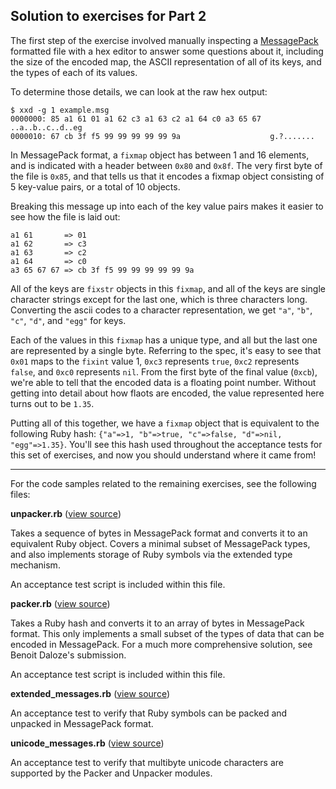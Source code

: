 ## Solution to exercises for Part 2

The first step of the exercise involved manually inspecting
a [MessagePack](https://github.com/msgpack/msgpack/blob/master/spec.md) formatted file with a hex editor to answer
some questions about it, including the size of the encoded
map, the ASCII representation of all of its keys, and the
types of each of its values.

To determine those details, we can look at the raw hex output:

```
$ xxd -g 1 example.msg
0000000: 85 a1 61 01 a1 62 c3 a1 63 c2 a1 64 c0 a3 65 67  ..a..b..c..d..eg
0000010: 67 cb 3f f5 99 99 99 99 99 9a                    g.?.......
```

In MessagePack format, a `fixmap` object has between 1 and 16 elements,
and is indicated with a header between `0x80` and `0x8f`. The very 
first byte of the file is `0x85`, and that tells us that it encodes
a fixmap object consisting of 5 key-value pairs, or a total of 10
objects.

Breaking this message up into each of the key value pairs makes it easier
to see how the file is laid out:

```
a1 61       => 01
a1 62       => c3
a1 63       => c2
a1 64       => c0
a3 65 67 67 => cb 3f f5 99 99 99 99 99 9a
```

All of the keys are `fixstr` objects in this `fixmap`, and all of the keys are single character strings except for the last one, which is three characters long. Converting the ascii codes to a character representation, we get `"a"`, `"b"`, `"c"`, `"d"`, and `"egg"` for keys.

Each of the values in this `fixmap` has a unique type, and all but the last one are represented by a single byte. Referring to the spec, it's easy to see that `0x01` maps to the `fixint` value 1, `0xc3` represents `true`, `0xc2` represents `false`, and `0xc0` represents  `nil`. From the first byte of the final value
(`0xcb`), we're able to tell that the encoded data is a floating point number. Without getting into detail about how flaots are encoded, the value represented here turns out to be `1.35`.

Putting all of this together, we have a `fixmap` object that is equivalent to the following Ruby hash:
`{"a"=>1, "b"=>true, "c"=>false, "d"=>nil, "egg"=>1.35}`. You'll see this hash used throughout the acceptance tests for this set of exercises, and now you should understand where it came from!

---

For the code samples related to the remaining exercises, see the following files:

**unpacker.rb** ([view source][unpacker.rb])

Takes a sequence of bytes in MessagePack format and converts 
it to an equivalent Ruby object. Covers a minimal subset
of MessagePack types, and also implements storage of
Ruby symbols via the extended type mechanism.

An acceptance test script is included within this file.

**packer.rb** ([view source][packer.rb])

Takes a Ruby hash and converts it to an array of
bytes in MessagePack format. This only implements
a small subset of the types of data that can be encoded 
in MessagePack. For a much more comprehensive solution,
see Benoit Daloze's submission.

An acceptance test script is included within this file.

**extended_messages.rb** ([view source][extended_messages.rb])

An acceptance test to verify that Ruby symbols can
be packed and unpacked in MessagePack format.

**unicode_messages.rb** ([view source][unicode_messages.rb])

An acceptance test to verify that multibyte unicode characters 
are supported by the Packer and Unpacker modules.

[unpacker.rb]: https://github.com/elm-city-craftworks/course-001/blob/solutions/part2/message_pack/unpacker.rb
[packer.rb]: https://github.com/elm-city-craftworks/course-001/blob/solutions/part2/message_pack/packer.rb
[extended_messages.rb]: https://github.com/elm-city-craftworks/course-001/blob/solutions/part2/message_pack/extended_messages.rb
[unicode_messages.rb]: https://github.com/elm-city-craftworks/course-001/blob/solutions/part2/message_pack/unicode_messages.rb
